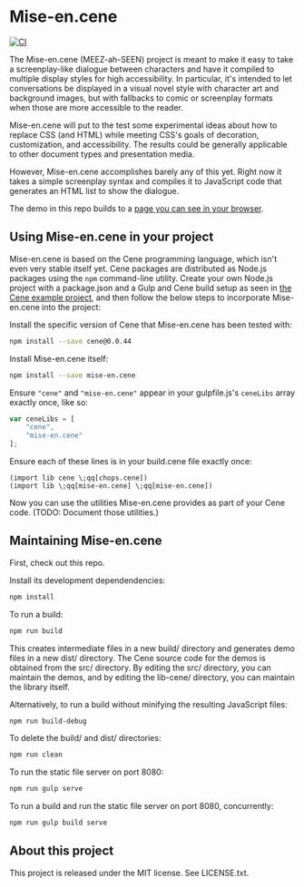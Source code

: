 # Mise-en.cene

[![CI](https://github.com/rocketnia/mise-en.cene/actions/workflows/ci.yml/badge.svg)](https://github.com/rocketnia/mise-en.cene/actions/workflows/ci.yml)


The Mise-en.cene (MEEZ-ah-SEEN) project is meant to make it easy to take a screenplay-like dialogue between characters and have it compiled to multiple display styles for high accessibility. In particular, it's intended to let conversations be displayed in a visual novel style with character art and background images, but with fallbacks to comic or screenplay formats when those are more accessible to the reader.

Mise-en.cene will put to the test some experimental ideas about how to replace CSS (and HTML) while meeting CSS's goals of decoration, customization, and accessibility. The results could be generally applicable to other document types and presentation media.

However, Mise-en.cene accomplishes barely any of this yet. Right now it takes a simple screenplay syntax and compiles it to JavaScript code that generates an HTML list to show the dialogue.

The demo in this repo builds to a [page you can see in your browser](https://rocketnia.github.io/mise-en.cene/demo/).


## Using Mise-en.cene in your project

Mise-en.cene is based on the Cene programming language, which isn't even very stable itself yet. Cene packages are distributed as Node.js packages using the `npm` command-line utility. Create your own Node.js project with a package.json and a Gulp and Cene build setup as seen in [the Cene example project](https://github.com/era-platform/cene-scaffold), and then follow the below steps to incorporate Mise-en.cene into the project:

Install the specific version of Cene that Mise-en.cene has been tested with:

```bash
npm install --save cene@0.0.44
```

Install Mise-en.cene itself:

```bash
npm install --save mise-en.cene
```

Ensure `"cene"` and `"mise-en.cene"` appear in your gulpfile.js's `ceneLibs` array exactly once, like so:

```js
var ceneLibs = [
    "cene",
    "mise-en.cene"
];
```

Ensure each of these lines is in your build.cene file exactly once:

```
(import lib cene \;qq[chops.cene])
(import lib \;qq[mise-en.cene] \;qq[mise-en.cene])
```

Now you can use the utilities Mise-en.cene provides as part of your Cene code. (TODO: Document those utilities.)


## Maintaining Mise-en.cene

First, check out this repo.

Install its development dependendencies:

```bash
npm install
```

To run a build:

```bash
npm run build
```

This creates intermediate files in a new build/ directory and generates demo files in a new dist/ directory. The Cene source code for the demos is obtained from the src/ directory. By editing the src/ directory, you can maintain the demos, and by editing the lib-cene/ directory, you can maintain the library itself.

Alternatively, to run a build without minifying the resulting JavaScript files:

```bash
npm run build-debug
```

To delete the build/ and dist/ directories:

```bash
npm run clean
```

To run the static file server on port 8080:

```bash
npm run gulp serve
```

To run a build and run the static file server on port 8080, concurrently:

```bash
npm run gulp build serve
```


## About this project

This project is released under the MIT license. See LICENSE.txt.
